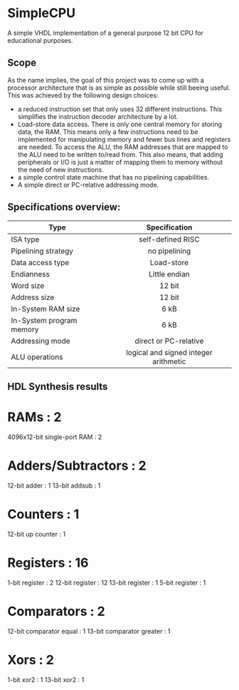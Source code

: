 # SimpleCPU
A simple VHDL implementation of a general purpose 12 bit CPU for educational purposes. 

## Scope
As the name implies, the goal of this project was to come up with a processor architecture that is as
simple as possible while still beeing useful. This was achieved by the following design choices:
- a reduced instruction set that only uses 32 different instructions. This simplifies the instruction decoder architecture by a lot.
- Load-store data access. There is only one central memory for storing data, the RAM. 
  This means only a few instructions need to be implemented for manipulating memory and fewer bus lines and registers are needed.
  To access the ALU, the RAM addresses that are mapped to the ALU need to be written to/read from.
  This also means, that adding peripherals or I/O is just a matter of mapping them to memory without the need of new instructions.
- a simple control state machine that has no pipelining capabilities.
- A simple direct or PC-relative addressing mode.

## Specifications overview:
| Type        | Specification           | 
| ------------- |:-------------:| 
| ISA type      | self-defined RISC | 
| Pipelining strategy     | no pipelining      | 
| Data access type      | Load-store      |
| Endianness      | Little endian      | 
| Word size | 12 bit      |
|Address size | 12 bit      |
| In-System RAM size | 6 kB       |
| In-System program memory | 6 kB      |
| Addressing mode | direct or PC-relative      |
| ALU operations | logical and signed integer arithmetic      |

## HDL Synthesis results

# RAMs                                                 : 2
 4096x12-bit single-port RAM                           : 2
# Adders/Subtractors                                   : 2
 12-bit adder                                          : 1
 13-bit addsub                                         : 1
# Counters                                             : 1
 12-bit up counter                                     : 1
# Registers                                            : 16
 1-bit register                                        : 2
 12-bit register                                       : 12
 13-bit register                                       : 1
 5-bit register                                        : 1
# Comparators                                          : 2
 12-bit comparator equal                               : 1
 13-bit comparator greater                             : 1
# Xors                                                 : 2
 1-bit xor2                                            : 1
 13-bit xor2                                           : 1


